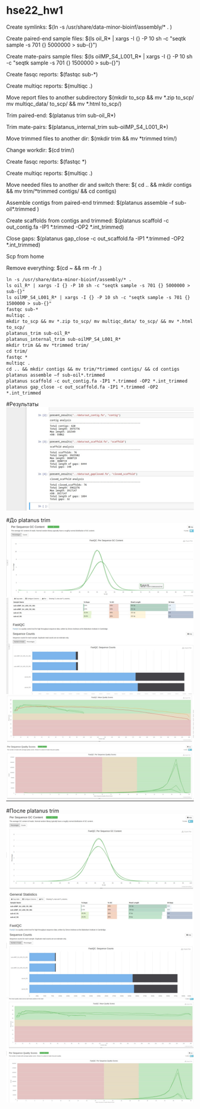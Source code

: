 # hse22_hw1

Create symlinks: $(ln -s /usr/share/data-minor-bioinf/assembly/* . )

Create paired-end sample files: $(ls oil_R* | xargs -I {} -P 10 sh -c "seqtk sample -s 701 {} 5000000 > sub-{}")

Create mate-pairs sample files: $(ls oilMP_S4_L001_R* | xargs -I {} -P 10 sh -c "seqtk sample -s 701 {} 1500000 > sub-{}")

Create fasqc reports: $(fastqc sub-*)

Create multiqc reports: $(multiqc .)

Move report files to another subdirectory $(mkdir to_scp && mv *.zip to_scp/ mv multiqc_data/ to_scp/ && mv *.html to_scp/)

Trim paired-end: $(platanus trim sub-oil_R*)

Trim mate-pairs: $(platanus_internal_trim sub-oilMP_S4_L001_R*)

Move trimmed files to another dir: $(mkdir trim && mv *trimmed trim/)

Change workdir: $(cd trim/)

Create fasqc reports: $(fastqc *)

Create multiqc reports: $(multiqc .)

Move needed files to another dir and switch there: $( cd .. && mkdir contigs && mv trim/*trimmed contigs/ && cd contigs)

Assemble contigs from paired-end trimmed: $(platanus assemble –f sub-oil*.trimmed )

Create scaffolds from contigs and trimmed: $(platanus scaffold -c out_contig.fa -IP1 *.trimmed -OP2 *.int_trimmed)

Close gaps: $(platanus gap_close -c out_scaffold.fa -IP1 *.trimmed -OP2 *.int_trimmed)

Scp from home 

Remove everything: $(cd ~ && rm -fr .)

```
ln -s /usr/share/data-minor-bioinf/assembly/* . 
ls oil_R* | xargs -I {} -P 10 sh -c "seqtk sample -s 701 {} 5000000 > sub-{}"
ls oilMP_S4_L001_R* | xargs -I {} -P 10 sh -c "seqtk sample -s 701 {} 1500000 > sub-{}"
fastqc sub-*
multiqc .
mkdir to_scp && mv *.zip to_scp/ mv multiqc_data/ to_scp/ && mv *.html to_scp/
platanus_trim sub-oil_R*
platanus_internal_trim sub-oilMP_S4_L001_R*
mkdir trim && mv *trimmed trim/
cd trim/
fastqc *
multiqc .
cd .. && mkdir contigs && mv trim/*trimmed contigs/ && cd contigs
platanus assemble –f sub-oil*.trimmed
platanus scaffold -c out_contig.fa -IP1 *.trimmed -OP2 *.int_trimmed
platanus gap_close -c out_scaffold.fa -IP1 *.trimmed -OP2 *.int_trimmed
```
#Результаты
![Результаты](images/res.jpg "Результаты")

#До platanus trim
![Before trim example](images/before_trim1.jpg "Before trim example")
![Before trim example](images/before_trim2.jpg "Before trim example")
![Before trim example](images/before_trim3.jpg "Before trim example")

#После platanus trim
![After trim example](images/after_trim1.jpg "After trim example")
![After trim example](images/after_trim2.jpg "After trim example")
![After trim example](images/after_trim3.jpg "After trim example")
